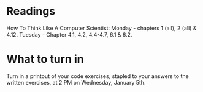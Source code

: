 # Readings

How To Think Like A Computer Scientist: Monday - chapters 1 (all), 2 (all) & 4.12. Tuesday - Chapter 4.1, 4.2, 4.4-4.7, 6.1 & 6.2.

# What to turn in

Turn in a printout of your code exercises, stapled to your answers to the written exercises, at 2 PM on Wednesday, January 5th.
